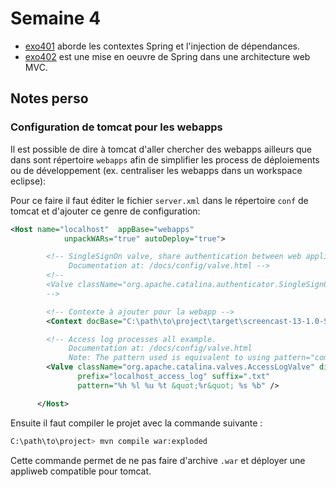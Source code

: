 # Semaine 4

- [exo401](exo401) aborde les contextes Spring et l'injection de dépendances.
- [exo402](exo402) est une mise en oeuvre de Spring dans une architecture web MVC.

## Notes perso

### Configuration de tomcat pour les webapps

Il est possible de dire à tomcat d'aller chercher des webapps ailleurs que dans sont répertoire `webapps` afin de simplifier les process de déploiements ou de développement (ex. centraliser les webapps dans un workspace eclipse):

Pour ce faire il faut éditer le fichier `server.xml` dans le répertoire `conf` de tomcat et d'ajouter ce genre de configuration:

```xml
<Host name="localhost"  appBase="webapps"
            unpackWARs="true" autoDeploy="true">

        <!-- SingleSignOn valve, share authentication between web applications
             Documentation at: /docs/config/valve.html -->
        <!--
        <Valve className="org.apache.catalina.authenticator.SingleSignOn" />
        -->

        <!-- Contexte à ajouter pour la webapp -->
        <Context docBase="C:\path\to\project\target\screencast-13-1.0-SNAPSHOT" path="sc13" reloaded="true" />

        <!-- Access log processes all example.
             Documentation at: /docs/config/valve.html
             Note: The pattern used is equivalent to using pattern="common" -->
        <Valve className="org.apache.catalina.valves.AccessLogValve" directory="logs"
               prefix="localhost_access_log" suffix=".txt"
               pattern="%h %l %u %t &quot;%r&quot; %s %b" />

      </Host>
```

Ensuite il faut compiler le projet avec la commande suivante :

```bash
C:\path\to\project> mvn compile war:exploded
```

Cette commande permet de ne pas faire d'archive `.war` et déployer une appliweb compatible pour tomcat.
